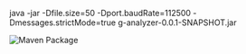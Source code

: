 java -jar -Dfile.size=50 -Dport.baudRate=112500 -Dmessages.strictMode=true  g-analyzer-0.0.1-SNAPSHOT.jar





![Maven Package](https://github.com/onulo/g-analyzer/workflows/Maven%20Package/badge.svg)

